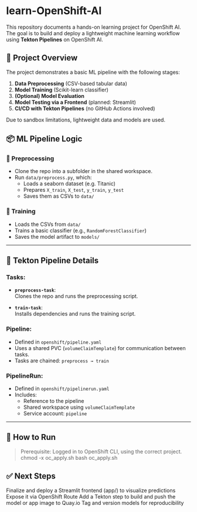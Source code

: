 # learn-OpenShift-AI
This repository documents a hands-on learning project for OpenShift AI.  
The goal is to build and deploy a lightweight machine learning workflow using **Tekton Pipelines** on OpenShift AI.

## 🚀 Project Overview

The project demonstrates a basic ML pipeline with the following stages:

1. **Data Preprocessing** (CSV-based tabular data)
2. **Model Training** (Scikit-learn classifier)
3. **(Optional) Model Evaluation**
4. **Model Testing via a Frontend** (planned: Streamlit)
5. **CI/CD with Tekton Pipelines** (no GitHub Actions involved)

Due to sandbox limitations, lightweight data and models are used.

## 📦 ML Pipeline Logic

### 🧼 Preprocessing
- Clone the repo into a subfolder in the shared workspace.
- Run `data/preprocess.py`, which:
  - Loads a seaborn dataset (e.g. Titanic)
  - Prepares `X_train`, `X_test`, `y_train`, `y_test`
  - Saves them as CSVs to `data/`

### 🧠 Training
- Loads the CSVs from `data/`
- Trains a basic classifier (e.g., `RandomForestClassifier`)
- Saves the model artifact to `models/`

---

## 🔁 Tekton Pipeline Details

### Tasks:
- **`preprocess-task`**:  
  Clones the repo and runs the preprocessing script.

- **`train-task`**:  
  Installs dependencies and runs the training script.

### Pipeline:
- Defined in `openshift/pipeline.yaml`
- Uses a shared PVC (`volumeClaimTemplate`) for communication between tasks.
- Tasks are chained: `preprocess → train`

### PipelineRun:
- Defined in `openshift/pipelinerun.yaml`
- Includes:
  - Reference to the pipeline
  - Shared workspace using `volumeClaimTemplate`
  - Service account: `pipeline`

---

## 🧪 How to Run

> Prerequisite: Logged in to OpenShift CLI, using the correct project.
chmod -x oc_apply.sh
bash oc_apply.sh


## ✅ Next Steps
Finalize and deploy a Streamlit frontend (app/) to visualize predictions
Expose it via OpenShift Route
Add a Tekton step to build and push the model or app image to Quay.io
Tag and version models for reproducibility